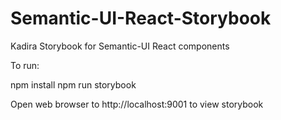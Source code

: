 # Semantic-UI-React-Storybook
Kadira Storybook for Semantic-UI React components 

To run:

npm install
npm run storybook

Open web browser to http://localhost:9001 to view storybook
